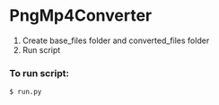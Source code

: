 # PngMp4Converter

1. Create base_files folder and converted_files folder
2. Run script

### To run script:
```bash
$ run.py
```